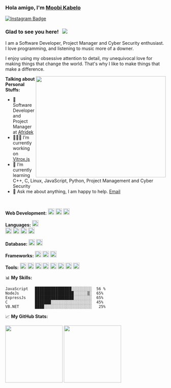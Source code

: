 ### Hola amigo, I'm <a href="https://github.com/d3m0n-533d" target="_blank">Moobi Kabelo</a>

[![Instagram Badge](https://img.shields.io/badge/-Instagram-e4405f?style=flat-square&logo=Instagram&logoColor=white)](https://www.instagram.com/d3m0n-533d/)

### Glad to see you here! &nbsp; ![](https://visitor-badge.glitch.me/badge?page_id=d3m0n-533d.d3m0n-533d)

I am a Software Developer, Project Manager and Cyber Security enthusiast. I love programming, and listening to music more of a downer.

I enjoy using my obsessive attention to detail, my unequivocal love for making things that change the world. That's why I like to make things that make a difference.
 
<p align="center">
<img align="right" alt="" src="https://github.com/d3m0n-533d/demon-seed/blob/main/coding.gif?raw=true" width="408" height="318" />
</p>

**Talking about Personal Stuffs:**

- 💼 Software Developer and Project Manager at [Afridek](https://afridek.com/)
- 👨🏻‍💻 I’m currently working on [Vitrox.js](https://github.com/Afridek/vitrox.js)
- 🚀 I’m currently learning C++, C, Linux, JavaScript, Python, Project Management and Cyber Security
- 💬 Ask me about anything, I am happy to help. [Email](giftmoobi@gmail.com)

</br>

**Web Development:**
<img src="https://cdn.jsdelivr.net/gh/devicons/devicon/icons/html5/html5-plain.svg" width="20" height="20"/>
<img src="https://cdn.jsdelivr.net/gh/devicons/devicon/icons/css3/css3-plain.svg" width="20" height="20"/>
<img src="https://cdn.jsdelivr.net/gh/devicons/devicon/icons/javascript/javascript-original.svg" width="20" height="20"/>

**Languages:** 
<img src="https://cdn.jsdelivr.net/gh/devicons/devicon/icons/cplusplus/cplusplus-original.svg" width="20" height="20"/>          
<img src="https://cdn.jsdelivr.net/gh/devicons/devicon/icons/c/c-line.svg" width="20" height="20"/>
<img src="https://cdn.jsdelivr.net/gh/devicons/devicon/icons/dot-net/dot-net-original.svg"  width="20" height="20"/>
<img src="https://cdn.jsdelivr.net/gh/devicons/devicon/icons/python/python-original.svg" width="20" height="20"/>
<img src="https://cdn.jsdelivr.net/gh/devicons/devicon/icons/java/java-plain.svg" width="20" height="20"/>     

**Database:**
<img src="https://cdn.jsdelivr.net/gh/devicons/devicon/icons/mysql/mysql-original.svg" width="20" height="20"/>
<img src="https://cdn.jsdelivr.net/gh/devicons/devicon/icons/mongodb/mongodb-original-wordmark.svg" width="20" height="20"/>

**Frameworks:**
<img src="https://cdn.jsdelivr.net/gh/devicons/devicon/icons/nodejs/nodejs-original.svg" width="20" height="20"/>
<img src="https://cdn.jsdelivr.net/gh/devicons/devicon/icons/react/react-original.svg" width="20" height="20"/>
<img src="https://cdn.jsdelivr.net/gh/devicons/devicon/icons/express/express-original.svg" width="20" height="20"/>
          
**Tools:**
<img src="https://cdn.jsdelivr.net/gh/devicons/devicon/icons/heroku/heroku-plain.svg" width="20" height="20"/>
<img src="https://cdn.jsdelivr.net/gh/devicons/devicon/icons/googlecloud/googlecloud-original.svg" width="20" height="20"/>
<img src="https://cdn.jsdelivr.net/gh/devicons/devicon/icons/linux/linux-original.svg" width="20" height="20"/>
<img src="https://cdn.jsdelivr.net/gh/devicons/devicon/icons/visualstudio/visualstudio-plain.svg" width="20" height="20"/>
<img src="https://cdn.jsdelivr.net/gh/devicons/devicon/icons/vscode/vscode-original.svg" width="20" height="20"/>
<img src="https://cdn.jsdelivr.net/gh/devicons/devicon/icons/github/github-original.svg" width="20" height="20"/>
<img src="https://cdn.jsdelivr.net/gh/devicons/devicon/icons/git/git-original.svg" width="20" height="20"/>
<img src="https://cdn.jsdelivr.net/gh/devicons/devicon/icons/nginx/nginx-original.svg" width="20" height="20"/>
          
📊 **My Skills:**

```text
JavaScript   ████████████████░░░░░░░░░  56 %
NodeJs       █████████████████░░░░░░▒░  65%
ExpressJs    █████████████████░░░░░░░░  65%
C            ███████░░░░░░░░░░░░░░░░░░  45%
VB.NET       ████░░░░░░░░░░░░░░░░░░░░░   25%
```

📈 **My GitHub Stats:**
<div>
  <img height="180em" src="http://github-profile-summary-cards.vercel.app/api/cards/profile-details?username=d3m0n-533d&theme=default" />
  <img height="180em" src="http://github-profile-summary-cards.vercel.app/api/cards/repos-per-language?username=d3m0n-533d&theme=default"/>
</div>
